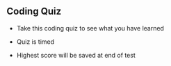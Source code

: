 ## Coding Quiz

- Take this coding quiz to see what you have learned

- Quiz is timed

- Highest score will be saved at end of test